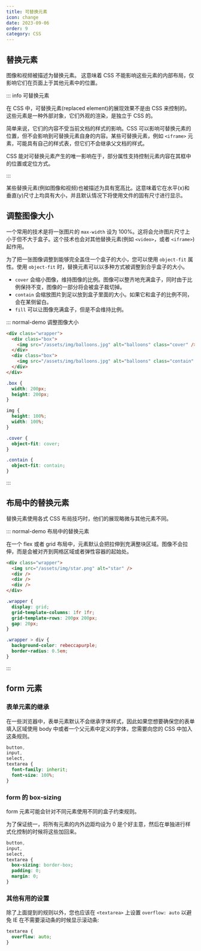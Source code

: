 ```yaml
---
title: 可替换元素
icon: change
date: 2023-09-06
order: 9
category: CSS
---
```


## 替换元素

图像和视频被描述为替换元素。 这意味着 CSS 不能影响这些元素的内部布局，仅影响它们在页面上于其他元素中的位置。

::: info 可替换元素

在 CSS 中，可替换元素(replaced element)的展现效果不是由 CSS 来控制的。这些元素是一种外部对象，它们外观的渲染，是独立于 CSS 的。

简单来说，它们的内容不受当前文档的样式的影响。CSS 可以影响可替换元素的位置，但不会影响到可替换元素自身的内容。某些可替换元素，例如 `<iframe>` 元素，可能具有自己的样式表，但它们不会继承父文档的样式。

CSS 能对可替换元素产生的唯一影响在于，部分属性支持控制元素内容在其框中的位置或定位方式。

:::

某些替换元素(例如图像和视频)也被描述为具有宽高比。这意味着它在水平(x)和垂直(y)尺寸上均具有大小，并且默认情况下将使用文件的固有尺寸进行显示。

## 调整图像大小

一个常用的技术是将一张图片的 `max-width` 设为 100%。这将会允许图片尺寸上小于但不大于盒子。这个技术也会对其他替换元素(例如 `<video>`，或者 `<iframe>`)起作用。

为了把一张图像调整到能够完全盖住一个盒子的大小，您可以使用 `object-fit` 属性。使用 `object-fit` 时，替换元素可以以多种方式被调整到合乎盒子的大小。

- `cover` 会缩小图像，维持图像的比例。图像可以整齐地充满盒子，同时由于比例保持不变，图像的一部分将会被盒子裁切掉。
- `contain` 会缩放图片到足以放到盒子里面的大小。如果它和盒子的比例不同，会在某侧留白。
- `fill` 可以让图像充满盒子，但是不会维持比例。

::: normal-demo 调整图像大小

```html
<div class="wrapper">
  <div class="box">
    <img src="/assets/img/balloons.jpg" alt="balloons" class="cover" />
  </div>
  <div class="box">
    <img src="/assets/img/balloons.jpg" alt="balloons" class="contain" />
  </div>
</div>
```

```css
.box {
  width: 200px;
  height: 200px;
}

img {
  height: 100%;
  width: 100%;
}

.cover {
  object-fit: cover;
}

.contain {
  object-fit: contain;
}
```

:::

## 布局中的替换元素

替换元素使用各式 CSS 布局技巧时，他们的展现略微与其他元素不同。

::: normal-demo 布局中的替换元素

在一个 flex 或者 grid 布局中，元素默认会把拉伸到充满整块区域。图像不会拉伸，而是会被对齐到网格区域或者弹性容器的起始处。

```html
<div class="wrapper">
  <img src="/assets/img/star.png" alt="star" />
  <div />
  <div />
  <div />
</div>
```

```css
.wrapper {
  display: grid;
  grid-template-columns: 1fr 1fr;
  grid-template-rows: 200px 200px;
  gap: 20px;
}

.wrapper > div {
  background-color: rebeccapurple;
  border-radius: 0.5em;
}
```

:::

## form 元素

### 表单元素的继承

在一些浏览器中，表单元素默认不会继承字体样式，因此如果您想要确保您的表单填入区域使用 body 中或者一个父元素中定义的字体，您需要向您的 CSS 中加入这条规则。

```css
button,
input,
select,
textarea {
  font-family: inherit;
  font-size: 100%;
}
```

### form 的 box-sizing

form 元素可能会针对不同元素使用不同的盒子约束规则。

为了保证统一，将所有元素的内外边距均设为 0 是个好主意，然后在单独进行样式化控制的时候将这些加回来。

```css
button,
input,
select,
textarea {
  box-sizing: border-box;
  padding: 0;
  margin: 0;
}
```

### 其他有用的设置

除了上面提到的规则以外，您也应该在 `<textarea>` 上设置 `overflow: auto` 以避免 IE 在不需要滚动条的时候显示滚动条:

```css
textarea {
  overflow: auto;
}
```
